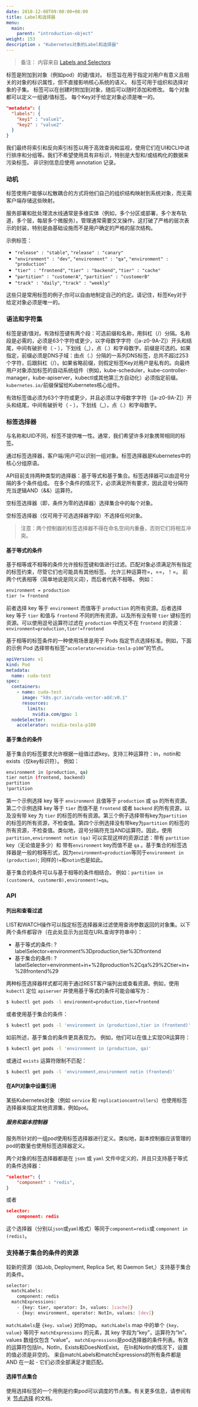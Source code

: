 ```yaml
---
date: 2018-12-08T09:00:00+08:00
title: Label和选择器
menu:
  main:
    parent: "introduction-object"
weight: 153
description : "Kubernetes对象的Label和选择器"
---
```


> 备注： 内容来自 [Labels and Selectors](https://kubernetes.io/docs/concepts/overview/working-with-objects/labels/)

标签是附加到对象（例如pod）的键/值对。 标签旨在用于指定对用户有意义且相关的对象的标识属性，但不直接影响核心系统的语义。 标签可用于组织和选择对象的子集。 标签可以在创建时附加到对象，随后可以随时添加和修改。 每个对象都可以定义一组键/值标签。 每个Key对于给定对象必须是唯一的。

```json
"metadata": {
  "labels": {
    "key1" : "value1",
    "key2" : "value2"
  }
}
```

我们最终将索引和反向索引标签以用于高效查询和监视，使用它们在UI和CLI中进行排序和分组等。我们不希望使用具有非标识，特别是大型和/或结构化的数据来污染标签。 非识别信息应使用 annotation 记录。 

### 动机

标签使用户能够以松散耦合的方式将他们自己的组织结构映射到系统对象，而无需客户端存储这些映射。

服务部署和批处理流水线通常是多维实体（例如，多个分区或部署，多个发布轨道，多个层，每层多个微服务）。管理通常需要交叉操作，这打破了严格的层次表示的封装，特别是由基础设施而不是用户确定的严格的层次结构。

示例标签：

- `"release" : "stable"`, `"release" : "canary"`
- `"environment" : "dev"`, `"environment" : "qa"`, `"environment" : "production"`
- `"tier" : "frontend"`, `"tier" : "backend"`, `"tier" : "cache"`
- `"partition" : "customerA"`, `"partition" : "customerB"`
- `"track" : "daily"`, `"track" : "weekly"`

这些只是常用标签的例子;你可以自由地制定自己的约定。请记住，标签Key对于给定对象必须是唯一的。

### 语法和字符集

标签是键/值对。有效标签键有两个段：可选前缀和名称，用斜杠（/）分隔。名称段是必需的，必须是63个字符或更少，以字母数字字符（[a-z0-9A-Z]）开头和结尾，中间有破折号（ - ），下划线（_），点（.）和字母数字。前缀是可选的。如果指定，前缀必须是DNS子域：由点（.）分隔的一系列DNS标签，总共不超过253个字符，后跟斜杠（/）。如果省略前缀，则假定标签Key对用户是私有的。向最终用户对象添加标签的自动系统组件（例如，kube-scheduler，kube-controller-manager，kube-apiserver，kubectl或其他第三方自动化）必须指定前缀。 `kubernetes.io/`前缀保留给Kubernetes核心组件。

有效标签值必须为63个字符或更少，并且必须以字母数字字符（[a-z0-9A-Z]）开头和结尾，中间有破折号（ - ），下划线（_），点（.）和字母数字。

### 标签选择器

与名称和UID不同，标签不提供唯一性。通常，我们希望许多对象携带相同的标签。

通过标签选择器，客户端/用户可以识别一组对象。标签选择器是Kubernetes中的核心分组原语。

API目前支持两种类型的选择器：基于等式和基于集合。标签选择器可以由逗号分隔的多个条件组成。 在多个条件的情况下，必须满足所有要求，因此逗号分隔符充当逻辑AND（&&）运算符。

空标签选择器（即，条件为零的选择器）选择集合中的每个对象。

空标签选择器（仅可用于可选选择器字段）不选择任何对象。

> 注意：两个控制器的标签选择器不得在命名空间内重叠，否则它们将相互冲突。

#### 基于等式的条件

基于相等或不相等的条件允许按标签键和值进行过滤。匹配对象必须满足所有指定的标签约束，尽管它们也可能具有其他标签。 允许三种运算符=，==，！=。 前两个代表相等（简单地说是同义词），而后者代表不相等。 例如：

```bash
environment = production
tier != frontend
```

前者选择 key 等于 `environment` 而值等于 `production` 的所有资源。后者选择 key 等于 `tier` 和值与 `frontend` 不同的所有资源，以及所有没有带 `tier` 键标签的资源。可以使用逗号运算符过滤在 `production` 中而又不在 `frontend` 的资源：`environment=production,tier!=frontend`

基于相等的标签条件的一种使用场景是用于 Pods 指定节点选择标准。例如，下面的示例 Pod 选择带有标签“`accelerator=nvidia-tesla-p100`”的节点。

```yaml
apiVersion: v1
kind: Pod
metadata:
  name: cuda-test
spec:
  containers:
    - name: cuda-test
      image: "k8s.gcr.io/cuda-vector-add:v0.1"
      resources:
        limits:
          nvidia.com/gpu: 1
  nodeSelector:
    accelerator: nvidia-tesla-p100
```

#### 基于集合的条件

基于集合的标签要求允许根据一组值过滤key。支持三种运算符：in，notin和exists（仅key标识符）。 例如：

```bash
environment in (production, qa)
tier notin (frontend, backend)
partition
!partition
```

第一个示例选择 key 等于 `environment` 且值等于 `production` 或 `qa` 的所有资源。第二个示例选择 key 等于 `tier` 而值不是 `frontend` 或者 `backend` 的所有资源，以及没有带 key 为 `tier` 的标签的所有资源。第三个例子选择带有key为`partition` 的标签的所有资源，不检查值。第四个示例选择没有带key为`partition` 的标签的所有资源，不检查值。类似地，逗号分隔符充当AND运算符。因此，使用 `partition,environment notin (qa)` 可以实现这样的资源过滤：带有 `partition`  key（无论值是多少）和 带有`environment` key而值不是 `qa` 。基于集合的标签选择器是一般的相等形式，因为`environment=production`等同于`environment in (production)`; 同样的`!=`和`notin`也是如此。

基于集合的条件可以与基于相等的条件相结合。 例如：`partition in (customerA, customerB),environment!=qa`。

### API

#### 列出和查看过滤

LIST和WATCH操作可以指定标签选择器来过滤使用查询参数返回的对象集。以下两个条件都容许（在此处显示为出现在URL查询字符串中）：

- 基于等式的条件: ?labelSelector=environment%3Dproduction,tier%3Dfrontend
- 基于集合的条件: ?labelSelector=environment+in+%28production%2Cqa%29%2Ctier+in+%28frontend%29

两种标签选择器样式都可用于通过REST客户端列出或查看资源。例如，使用 `kubectl` 定位 `apiserver` 并使用基于等式的条件可能会编写为：

```bash
$ kubectl get pods -l environment=production,tier=frontend
```

或者使用基于集合的条件：

```bash
$ kubectl get pods -l 'environment in (production),tier in (frontend)'
```

如前所述，基于集合的条件更具表现力。 例如，他们可以在值上实现OR运算符：

```bash
$ kubectl get pods -l 'environment in (production, qa)'
```

或通过 `exists` 运算符限制不匹配：

```bash
$ kubectl get pods -l 'environment,environment notin (frontend)'
```

#### 在API对象中设置引用

某些Kubernetes对象（例如 `service` 和 `replicationcontrollers`）也使用标签选择器来指定其他资源集，例如`pod`。

##### 服务和副本控制器

服务所针对的一组pod使用标签选择器进行定义。类似地，副本控制器应该管理的pod的数量也使用标签选择器定义。

两个对象的标签选择器都是在 `json` 或 `yaml` 文件中定义的，并且只支持基于等式的条件选择器：

```json
"selector": {
    "component" : "redis",
}
```

或者

```json
selector:
    component: redis
```

这个选择器（分别以`json`或`yaml`格式）等同于`component=redis`或 `component in (redis)`。

### 支持基于集合的条件的资源

较新的资源（如Job, Deployment, Replica Set, 和 Daemon Set,）支持基于集合的条件。

```bash
selector:
  matchLabels:
    component: redis
  matchExpressions:
    - {key: tier, operator: In, values: [cache]}
    - {key: environment, operator: NotIn, values: [dev]}
```

`matchLabels`是 `{key，value}` 对的map。 `matchLabels` map 中的单个 `{key，value}` 等同于 `matchExpressions` 的元素，其 key 字段为“key”，运算符为“In”，values 数组仅包含 “value”。 `matchExpressions`是pod选择器的条件列表。有效的运算符包括In，NotIn，Exists和DoesNotExist。 在In和NotIn的情况下，设置的值必须是非空的。 来自matchLabels和matchExpressions的所有条件都是 AND 在一起 - 它们必须全部满足才能匹配。

#### 选择节点集合

使用选择标签的一个用例是约束pod可以调度的节点集。有关更多信息，请参阅有关 [节点选择](https://kubernetes.io/docs/concepts/configuration/assign-pod-node/) 的文档。









